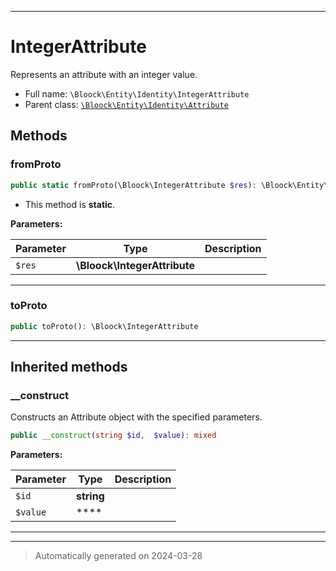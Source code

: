 ***

# IntegerAttribute

Represents an attribute with an integer value.



* Full name: `\Bloock\Entity\Identity\IntegerAttribute`
* Parent class: [`\Bloock\Entity\Identity\Attribute`](./Attribute.md)




## Methods


### fromProto



```php
public static fromProto(\Bloock\IntegerAttribute $res): \Bloock\Entity\Identity\IntegerAttribute
```



* This method is **static**.




**Parameters:**

| Parameter | Type | Description |
|-----------|------|-------------|
| `$res` | **\Bloock\IntegerAttribute** |  |





***

### toProto



```php
public toProto(): \Bloock\IntegerAttribute
```












***


## Inherited methods


### __construct

Constructs an Attribute object with the specified parameters.

```php
public __construct(string $id,  $value): mixed
```








**Parameters:**

| Parameter | Type | Description |
|-----------|------|-------------|
| `$id` | **string** |  |
| `$value` | **** |  |





***


***
> Automatically generated on 2024-03-28
